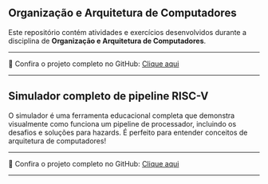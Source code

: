 ## Organização e Arquitetura de Computadores  

Este repositório contém atividades e exercícios desenvolvidos durante a disciplina de **Organização e Arquitetura de Computadores**.  

---

🔗 Confira o projeto completo no GitHub: [Clique aqui](https://github.com/JhonatanBarboza/Organizacao_Arquitetura_Computadores)

---


## Simulador completo de pipeline RISC-V 

O simulador é uma ferramenta educacional completa que demonstra visualmente como funciona um pipeline de processador, incluindo os desafios e soluções para hazards. É perfeito para entender conceitos de arquitetura de computadores!

---

🔗 Confira o projeto completo no GitHub: [Clique aqui](https://github.com/JhonatanBarboza/Pipeline-RISC-V)

---